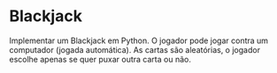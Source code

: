 # Blackjack

Implementar um Blackjack em Python. O jogador pode jogar contra um computador (jogada automática). As cartas são aleatórias, o jogador escolhe apenas se quer puxar outra carta ou não.
